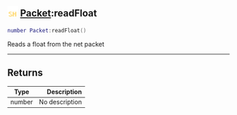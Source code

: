 ## <img src="../../.gitbook/assets/shared.png" width="24" height=24 /> [Packet](https://iaswiki.rawr.dev/readme/packet):readFloat

```lua
number Packet:readFloat()
```

Reads a float from the net packet

------
## Returns

| Type   | Description |
| ------ | ----------: |
| number | No description |

